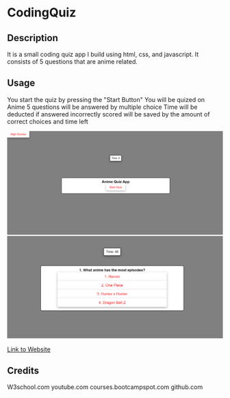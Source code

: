 # CodingQuiz

## Description

It is a small coding quiz app I build using html, css, and javascript. It consists of 5 questions that are anime related.

## Usage

You start the quiz by pressing the "Start Button"
You will be quized on Anime 
5 questions will be answered by multiple choice
Time will be deducted if answered incorrectly
scored will be saved by the amount of correct choices and time left

![Start of Quiz](./assets/images/begquiz.PNG)
![Quiz](./assets/images/quiz.PNG)

[Link to Website](https://lsegura06.github.io/CodingQuiz/)

## Credits 

W3school.com
youtube.com
courses.bootcampspot.com
github.com